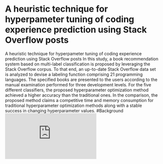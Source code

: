 # A heuristic technique for hyperpameter tuning of coding experience prediction using Stack Overflow posts
A heuristic technique for hyperpameter tuning of coding experience prediction using Stack Overflow posts 
In this study, a book recommendation system based on multi-label classification is proposed by leveraging the Stack Overflow corpus. To that end, an up-to-date Stack Overflow data set is analyzed to devise a labeling function comprising 21 programming languages. The specified books are presented to the users according to the manual examination performed for three development levels. For the five different classifiers, the proposed hyperparameter optimization method achieved a higher accuracy than the traditional ones. In the comparison, the proposed method claims a competitive time and memory consumption for traditional hyperparameter optimization methods along with a stable success in changing hyperparameter values.
#Background
![Alt Text](https://github.com/fatmaaltinsoy/a-heuristic-technique-for-hyperpameter-tuning/blob/main/ozet.pdf)
